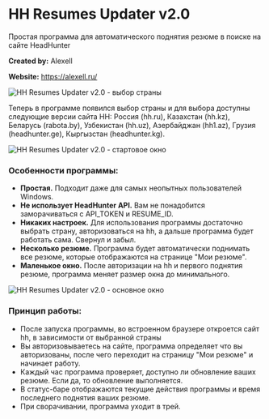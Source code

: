 # HH Resumes Updater v2.0
Простая программа для автоматического поднятия резюме в поиске на сайте HeadHunter

**Created by:** Alexell

**Website:** https://alexell.ru/

![HH Resumes Updater v2.0 - выбор страны](https://alexell.ru/wp-content/uploads/2022/09/hh_updater_v2_s1.jpg)

Теперь в программе появился выбор страны и для выбора доступны следующие версии сайта HH: Россия (hh.ru), Казахстан (hh.kz), Беларусь (rabota.by), Узбекистан (hh.uz), Азербайджан (hh1.az), Грузия (headhunter.ge), Кыргызстан (headhunter.kg).

![HH Resumes Updater v2.0 - стартовое окно](https://alexell.ru/wp-content/uploads/2022/09/hh_updater_v2_s2.jpg)

### Особенности программы:
* **Простая.** Подходит даже для самых неопытных пользователей Windows.
* **Не использует HeadHunter API.** Вам не понадобится заморачиваться с API_TOKEN и RESUME_ID.
* **Никаких настроек.** Для использования программы достаточно выбрать страну, авторизоваться на hh, а дальше программа будет работать сама. Свернул и забыл.
* **Несколько резюме.** Программа будет автоматически поднимать все резюме, которые отображаются на странице "Мои резюме".
* **Маленькое окно.** После авторизации на hh и первого поднятия резюме, программа меняет размер окна до минимального.

![HH Resumes Updater v2.0 - основное окно](https://alexell.ru/wp-content/uploads/2022/09/hh_updater_v2_s3.jpg)

### Принцип работы:
* После запуска программы, во встроенном браузере откроется сайт hh, в зависимости от выбранной страны
* Вы авторизовываетесь на сайте, программа определяет что вы авторизованы, после чего переходит на страницу "Мои резюме" и начинает работу.
* Каждый час программа проверяет, доступно ли обновление ваших резюме. Если да, то обновление выполняется.
* В статус-баре отображаются текущие действия программы и время последнего поднятия ваших резюме.
* При сворачивании, программа уходит в трей.

